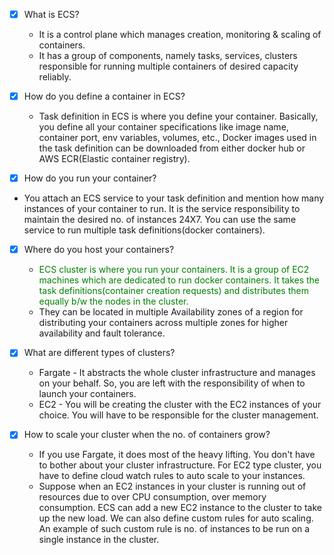 
- [X] What is ECS?
  - It is a control plane which manages creation, monitoring & scaling of containers.
  - It has a group of components, namely tasks, services, clusters responsible for running multiple containers of desired capacity reliably.
    
- [X] How do you define a container in ECS?
  - Task definition in ECS is where you define your container. Basically, you define all your container specifications like image name, container port, 
    env variables, volumes, etc., Docker images used in the task definition can be downloaded from either docker hub or AWS ECR(Elastic container registry).
    
- [X] How do you run your container?
 - You attach an ECS service to your task definition and mention how many instances of your container to run. It is the service responsibility to maintain
   the desired no. of instances 24X7. You can use the same service to run multiple task definitions(docker containers).

- [X] Where do you host your containers?
  - <span style="color:green"> ECS cluster is where you run your containers. It is a group of EC2 machines which are dedicated to run docker containers.
    It takes the task definitions(container creation requests) and distributes them equally b/w the nodes in the cluster.</span>
  - They can be located in multiple Availability zones of a region for distributing your containers across multiple zones for higher availability and fault tolerance.
  
- [X] What are different types of clusters? 
  - Fargate - It abstracts the whole cluster infrastructure and manages on your behalf. So, you are left with the responsibility of when to launch your containers.    
  - EC2 - You will be creating the cluster with the EC2 instances of your choice. You will have to be responsible for the cluster management.
    
- [X] How to scale your cluster when the no. of containers grow?    
   - If you use Fargate, it does most of the heavy lifting. You don't have to bother about your cluster infrastructure. For EC2 type cluster, you have to define 
     cloud watch rules to auto scale to your instances.
   - Suppose when an EC2 instances in your cluster is running out of resources due to over CPU consumption, over memory consumption. ECS can add a new EC2 instance
   to the cluster to take up the new load. We can also define custom rules for auto scaling. An example of such custom rule is no. of instances to be run on a single 
   instance in the cluster.  

